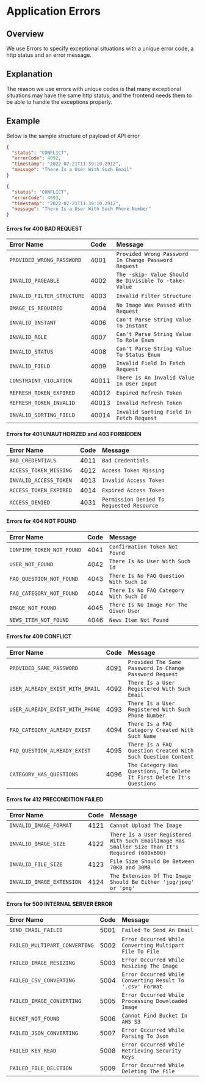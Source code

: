 # Application Errors

## Overview

We use Errors to specify exceptional situations with a unique error code, a http status and an error message.

## Explanation

The reason we use errors with unique codes is that many exceptional situations may have the same http status, 
and the frontend needs them to be able to handle the exceptions properly.

## Example

Below is the sample structure of payload of API error

```json
{
  "status": "CONFLICT",
  "errorCode": 4092,
  "timestamp": "2022-07-21T11:39:10.291Z",
  "message": "There Is a User With Such Email"
}
```

```json
{
  "status": "CONFLICT",
  "errorCode": 4093,
  "timestamp": "2022-07-21T11:39:10.291Z",
  "message": "There Is a User With Such Phone Number"
}
```

#### Errors for 400 BAD REQUEST

| Error Name                                                    | Code  | Message                                                |
|:--------------------------------------------------------------|:------|:-------------------------------------------------------|
| `PROVIDED_WRONG_PASSWORD`                                     | 4001  | `Provided Wrong Password In Change Password Request`   |
| `INVALID_PAGEABLE`                                            | 4002  | `The -skip- Value Should Be Divisible To -take- Value` |
| `INVALID_FILTER_STRUCTURE`                                    | 4003  | `Invalid Filter Structure`                             |
| `IMAGE_IS_REQUIRED`                                           | 4004  | `No Image Was Passed With Request`                     |
| `INVALID_INSTANT`                                             | 4006  | `Can't Parse String Value To Instant`                  |
| `INVALID_ROLE`                                                | 4007  | `Can't Parse String Value To Role Enum`                |
| `INVALID_STATUS`                                              | 4008  | `Can't Parse String Value To Status Enum`              |
| `INVALID_FIELD`                                               | 4009  | `Invalid Field In Fetch Request`                       |
| `CONSTRAINT_VIOLATION`                                        | 40011 | `There Is An Invalid Value In User Input`              |
| `REFRESH_TOKEN_EXPIRED`                                       | 40012 | `Expired Refresh Token`                                |
| `REFRESH_TOKEN_INVALID`                                       | 40013 | `Invalid Refresh Token`                                |
| `INVALID_SORTING_FIELD`                                       | 40014 | `Invalid Sorting Field In Fetch Request`               |

#### Errors for 401 UNAUTHORIZED and 403 FORBIDDEN

| Error Name                                                    | Code  | Message                                                |
|:--------------------------------------------------------------|:------|:-------------------------------------------------------|
| `BAD_CREDENTIALS`                                             | 4011  | `Bad Credentials`                                      |
| `ACCESS_TOKEN_MISSING`                                        | 4012  | `Access Token Missing`                                 |
| `INVALID_ACCESS_TOKEN`                                        | 4013  | `Invalid Access Token`                                 |
| `ACCESS_TOKEN_EXPIRED `                                       | 4014  | `Expired Access Token `                                |
| `ACCESS_DENIED  `                                             | 4031  | `Permission Denied To Requested Resource`              |

#### Errors for 404 NOT FOUND

| Error Name                                                    | Code  | Message                                                |
|:--------------------------------------------------------------|:------|:-------------------------------------------------------|
| `CONFIRM_TOKEN_NOT_FOUND`                                     | 4041  | `Confirmation Token Not Found`                         |
| `USER_NOT_FOUND`                                              | 4042  | `There Is No User With Such Id`                        |
| `FAQ_QUESTION_NOT_FOUND`                                      | 4043  | `There Is No FAQ Question With Such Id`                |
| `FAQ_CATEGORY_NOT_FOUND `                                     | 4044  | `There Is No FAQ Category With Such Id`                |
| `IMAGE_NOT_FOUND  `                                           | 4045  | `There Is No Image For The Given User`                 |
| `NEWS_ITEM_NOT_FOUND   `                                      | 4046  | `News Item Not Found`                                  |

#### Errors for 409 CONFLICT

| Error Name                                                    | Code | Message                                                                |
|:--------------------------------------------------------------|:-----|:-----------------------------------------------------------------------|
| `PROVIDED_SAME_PASSWORD`                                      | 4091 | `Provided The Same Password In Change Password Request`                |
| `USER_ALREADY_EXIST_WITH_EMAIL`                               | 4092 | `There Is a User Registered With Such Email`                           |
| `USER_ALREADY_EXIST_WITH_PHONE`                               | 4093 | `There Is a User Registered With Such Phone Number`                    |
| `FAQ_CATEGORY_ALREADY_EXIST `                                 | 4094 | `There Is a FAQ Category Created With Such Name`                       |
| `FAQ_QUESTION_ALREADY_EXIST  `                                | 4095 | `There Is a FAQ Question Created With Such Question Content`           |
| `CATEGORY_HAS_QUESTIONS   `                                   | 4096 | `The Category Has Questions, To Delete It First Delete It's Questions` |

#### Errors for 412 PRECONDITION FAILED

| Error Name                                                    | Code | Message                                                                                         |
|:--------------------------------------------------------------|:-----|:------------------------------------------------------------------------------------------------|
| `INVALID_IMAGE_FORMAT`                                        | 4121 | `Cannot Upload The Image`                                                                       |
| `INVALID_IMAGE_SIZE`                                          | 4122 | `There Is a User Registered With Such EmailImage Has Smaller Size Than It's Required (600x600)` |
| `INVALID_FILE_SIZE`                                           | 4123 | `File Size Should Be Between 70KB and 30MB`                                                     |
| `INVALID_IMAGE_EXTENSION `                                    | 4124 | `The Extension Of The Image Should Be Either 'jpg/jpeg' or 'png'`                               |

#### Errors for 500 INTERNAL SERVER ERROR

| Error Name                                          | Code | Message                                                   |
|:----------------------------------------------------|:-----|:----------------------------------------------------------|
| `SEND_EMAIL_FAILED`                                 | 5001 | `Failed To Send An Email`                                 |
| `FAILED_MULTIPART_CONVERTING`                       | 5002 | `Error Occurred While Converting Multipart File To File`  |
| `FAILED_IMAGE_RESIZING`                             | 5003 | `Error Occurred While Resizing The Image`                 |
| `FAILED_CSV_CONVERTING `                            | 5004 | `Error Occurred While Converting Result To '.csv' Format` |
| `FAILED_IMAGE_CONVERTING `                          | 5005 | `Error Occurred While Processing Downloaded Image`        |
| `BUCKET_NOT_FOUND `                                 | 5006 | `Cannot Find Bucket In AWS S3`                            |
| `FAILED_JSON_CONVERTING `                           | 5007 | `Error Occurred While Parsing To Json`                    |
| `FAILED_KEY_READ `                                  | 5008 | `Error Occurred While Retrieving Security Keys`           |
| `FAILED_FILE_DELETION `                             | 5009 | `Error Occurred While Deleting The File`                  |

